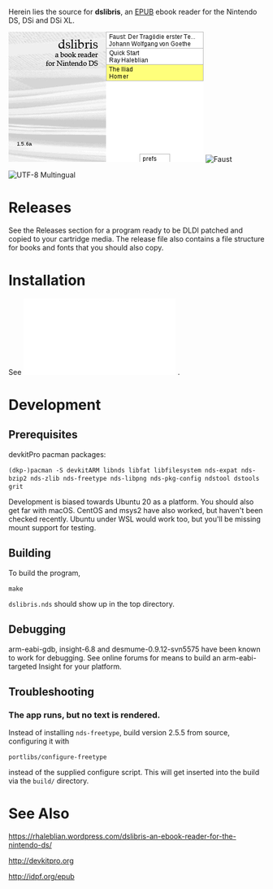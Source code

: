 Herein lies the source for **dslibris**, an [EPUB](http://idpf.org/epub)
ebook reader for the Nintendo DS, DSi and DSi XL.

![Browser](etc/sample/browser.png)
![Faust](etc/smaple/faust.png)

![UTF-8 Multingual](http://rhaleblian.files.wordpress.com/2007/09/utf8.png)

# Releases

See the Releases section for a program ready to be DLDI patched and copied to your cartridge media.
The release file also contains a file structure for books and fonts that you should also copy.

# Installation

See ![INSTALL.txt](INSTALL.txt) .

# Development

## Prerequisites

devkitPro pacman packages:

    (dkp-)pacman -S devkitARM libnds libfat libfilesystem nds-expat nds-bzip2 nds-zlib nds-freetype nds-libpng nds-pkg-config ndstool dstools grit

Development is biased towards Ubuntu 20 as a platform.
You should also get far with macOS.
CentOS and msys2 have also worked, but haven't been checked recently.
Ubuntu under WSL would work too, but you'll be missing mount support for testing.

## Building

To build the program,

```shell
make
```

`dslibris.nds` should show up in the top directory.

## Debugging

arm-eabi-gdb, insight-6.8 and desmume-0.9.12-svn5575 have been known to work for debugging.
See online forums for means to build an arm-eabi-targeted Insight for your platform.

## Troubleshooting

### The app runs, but no text is rendered.

Instead of installing `nds-freetype`, build version 2.5.5 from source,
configuring it with

    portlibs/configure-freetype

instead of the supplied configure script. This will get inserted into the build
via the `build/` directory.

# See Also

https://rhaleblian.wordpress.com/dslibris-an-ebook-reader-for-the-nintendo-ds/

http://devkitpro.org

http://idpf.org/epub
